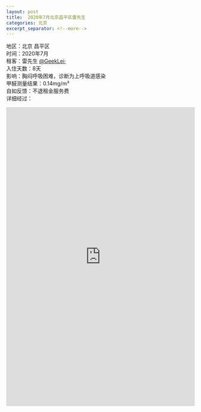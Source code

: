 ```yaml
---
layout: post
title:  2020年7月北京昌平区雷先生
categories: 北京
excerpt_separator: <!--more-->
---
```

<!--more-->
地区：北京 昌平区  
时间：2020年7月  
租客：雷先生 <a href="https://weibo.com/1613346845/profile" target="_blank">@GeekLei·</a>  
入住天数：8天  
影响：胸闷呼吸困难，诊断为上呼吸道感染  
甲醛测量结果：0.14mg/m³  
自如反馈：不退租金服务费  
详细经过： 
<iframe width="100%" height="800" src="https://m.weibo.cn/detail/4536353486020281" frameborder="0" allow="autoplay; encrypted-media" allowfullscreen></iframe> 
